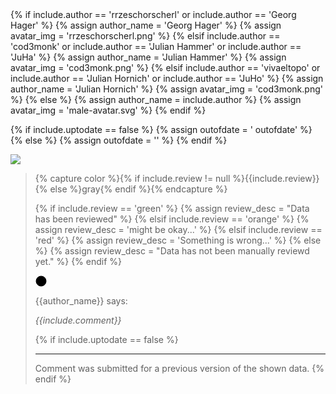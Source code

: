 <div markdown="1">
{% if include.author == 'rrzeschorscherl' or include.author == 'Georg Hager' %}
	{% assign author_name = 'Georg Hager' %}
  {% assign avatar_img = 'rrzeschorscherl.png' %}
{% elsif include.author == 'cod3monk' or include.author == 'Julian Hammer' or include.author == 'JuHa' %}
	{% assign author_name = 'Julian Hammer' %}
  {% assign avatar_img = 'cod3monk.png' %}
{% elsif include.author == 'vivaeltopo' or include.author == 'Julian Hornich' or include.author == 'JuHo' %}
	{% assign author_name = 'Julian Hornich' %}
  {% assign avatar_img = 'cod3monk.png' %}
{% else %}
	{% assign author_name = include.author %}
  {% assign avatar_img = 'male-avatar.svg' %}
{% endif %}

{% if include.uptodate == false %}
{% assign outofdate = ' outofdate' %}
{% else %}
{% assign outofdate = '' %}
{% endif %}

<img src="{{site.baseurl}}/assets/img/{{avatar_img}}" class="comment_bubble_img" />
<blockquote markdown="1" class="comment_bubble{{outofdate}}" >

{% capture color %}{% if include.review != null %}{{include.review}}{% else %}gray{% endif %}{% endcapture %}

{% if include.review == 'green' %}
{% assign review_desc = "Data has been reviewed" %}
{% elsif include.review == 'orange' %}
{% assign review_desc = 'might be okay...' %}
{% elsif include.review == 'red' %}
{% assign review_desc = 'Something is wrong...' %}
{% else %}
{% assign review_desc = "Data has not been manually reviewd yet." %}
{% endif %}

<svg class="svg" height="18" width="18">
	<title>{{review_desc}}</title>
	<circle cx="9" cy="9" r="8" stroke="black" stroke-width="1" fill="{{color}}" />
</svg>

<p class="comment_author">{{author_name}} says:</p>
<p class="comment"><i>{{include.comment}}</i></p>

{% if include.uptodate == false %}
<hr />
<span class="warning">
Comment was submitted for a previous version of the shown data.
</span>
{% endif %}

</blockquote>
</div>
